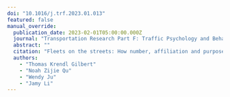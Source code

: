 ```yaml
---
doi: "10.1016/j.trf.2023.01.013"
featured: false
manual_override:
  publication_date: 2023-02-01T05:00:00.000Z
  journal: "Transportation Research Part F: Traffic Psychology and Behaviour"
  abstract: ""
  citation: "Fleets on the streets: How number, affiliation and purpose of shared-lane automated vehicle convoys influence public perception and blame (2023)"
  authors:
    - "Thomas Krendl Gilbert"
    - "Noah Zijie Qu"
    - "Wendy Ju"
    - "Jamy Li"
---
```


<!-- You can add additional content about this publication here if needed -->
